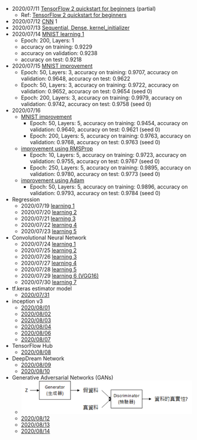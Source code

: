 - 2020/07/11 [TensorFlow 2 quickstart for beginners](2020/07/20200711_python_tensorflow/learning.py) (partial)
  - Ref: [TensorFlow 2 quickstart for beginners](https://www.tensorflow.org/tutorials/quickstart/beginner)
- 2020/07/12 [CNN](2020/07/20200712_cnn/cnn.py) 1
- 2020/07/13 [Sequential, Dense, kernel_initializer](2020/07/20200713_tensorflow_Sequential/main.py)
- 2020/07/14 [MNIST learning 1](2020/07/20200714_tensorflow_learning_4/learning.py)
  - Epoch: 200, Layers: 1
  - accuracy on training: 0.9229
  - accuracy on validation: 0.9238
  - accuracy on test: 0.9218
- 2020/07/15 [MNIST improvement](2020/07/20200715_tensorflow_learning_5/learning.py)
  - Epoch: 50, Layers: 3, accuracy on training: 0.9707, accuracy on validation: 0.9648, accuracy on test: 0.9622
  - Epoch: 50, Layers: 3, accuracy on training: 0.9722, accuracy on validation: 0.9652, accuracy on test: 0.9654 (seed 0)
  - Epoch: 200, Layers: 3, accuracy on training: 0.9979, accuracy on validation: 0.9742, accuracy on test: 0.9758 (seed 0)
- 2020/07/16
  - [MNIST improvement](2020/07/20200716_tensorflow_learning_6/learning.py)
    - Epoch: 50, Layers: 5, accuracy on training: 0.9454, accuracy on validation: 0.9640, accuracy on test: 0.9621 (seed 0)
    - Epoch: 200, Layers: 5, accuracy on training: 0.9763, accuracy on validation: 0.9768, accuracy on test: 0.9763 (seed 0)
  - [improvement using RMSProp](2020/07/20200716_tensorflow_learning_6/learning_rmsprop.py)
    - Epoch: 10, Layers: 5, accuracy on training: 0.9723, accuracy on validation: 0.9755, accuracy on test: 0.9767 (seed 0)
    - Epoch: 250, Layers: 5, accuracy on training: 0.9895, accuracy on validation: 0.9780, accuracy on test: 0.9773 (seed 0)
  - [improvement using Adam](2020/07/20200716_tensorflow_learning_6/learning_adam.py)
    - Epoch: 50, Layers: 5, accuracy on training: 0.9896, accuracy on validation: 0.9793, accuracy on test: 0.9784 (seed 0)
- Regression
  - 2020/07/19 [learning 1](2020/07/20200719_tensorflow/learning.py)
  - 2020/07/20 [learning 2](2020/07/20200720_tensorflow_regression_2/learning.py)
  - 2020/07/21 [learning 3](2020/07/20200721_tensorflow_regression_3/learning.py)
  - 2020/07/22 [learning 4](2020/07/20200722_tensorflow_regression_4/learning.py)
  - 2020/07/23 [learning 5](2020/07/20200723_tensorflow_regression_5/learning.py)
- Convolutional Neural Network
  - 2020/07/24 [learning 1](2020/07/20200724_tensorflow_cnn_1/learning.py)
  - 2020/07/25 [learning 2](2020/07/20200725_tensorflow_cnn_2/learning.py)
  - 2020/07/26 [learning 3](2020/07/20200726_tensorflow_cnn_3/learning.py)
  - 2020/07/27 [learning 4](2020/07/20200727_tensorflow_cnn_4/learning.py)
  - 2020/07/28 [learning 5](2020/07/20200728_tensorflow_cnn_5/learning.py)
  - 2020/07/29 [learning 6 (VGG16)](2020/07/20200729_tensorflow_cnn_6/learning.py)
  - 2020/07/30 [learning 7](2020/07/20200730_tensorflow_cnn_7/learning.py)
- tf.keras estimator model
  - [2020/07/31](2020/07/20200731_tensorflow_estimator/learning.py)
- inception v3
  - [2020/08/01](2020/08/20200801_tensorflow_Inception_v3/learning.py)
  - [2020/08/02](2020/08/20200802_tensorflow_Inception_v3_2/learning.py)
  - [2020/08/03](2020/08/20200803_tensorflow_Inception_v3_3/learning.py)
  - [2020/08/04](2020/08/20200804_tensorflow_Inception_v3_4/learning.py)
  - [2020/08/06](2020/08/20200806_tensorflow_Inception_v3_5/learning.py)
  - [2020/08/07](2020/08/20200807_tensorflow_Inception_v3_6/learning.py)
- TensorFlow Hub
  - [2020/08/08](2020/08/20200808_tensorflow_hub/main.py)
- DeepDream Network
  - [2020/08/09](2020/08/20200809_deepdream_network_1/main.py)
  - [2020/08/10](2020/08/20200810_deepdream_network_2/main.py)
- Generative Adversarial Networks (GANs)
  - ![](2020/08/20200811_generative_adversarial_network_1/img.png)
  - [2020/08/12](2020/08/20200812_generative_adversarial_network_2/main.py)
  - [2020/08/13](2020/08/20200813_generative_adversarial_network_3/main.py)
  - [2020/08/14](2020/08/20200814_generative_adversarial_network_4/main.py)
